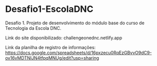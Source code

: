 # Desafio1-EscolaDNC
Desafio 1. Projeto de desenvolvimento do módulo base do curso de Tecnologia da Escola DNC.

Link do site disponibilizado: challengeonednc.netlify.app

Link da planilha de registro de informações: https://docs.google.com/spreadsheets/d/16pxzecu0RqEzGBvvO9dC9-ov16vMDTNIJN4tfpqMNUg/edit?usp=sharing
